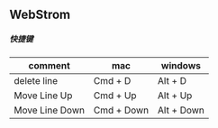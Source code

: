 ## WebStrom

##### 快捷键

| comment | mac | windows |
|------|------|------|
| delete line | Cmd + D | Alt + D |
| Move Line Up | Cmd + Up | Alt + Up |
| Move Line Down | Cmd + Down | Alt + Down |
